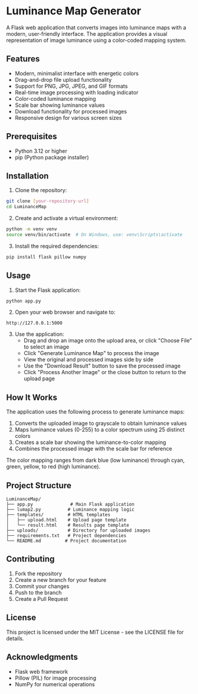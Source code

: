 # Luminance Map Generator

A Flask web application that converts images into luminance maps with a modern, user-friendly interface. The application provides a visual representation of image luminance using a color-coded mapping system.

## Features

- Modern, minimalist interface with energetic colors
- Drag-and-drop file upload functionality
- Support for PNG, JPG, JPEG, and GIF formats
- Real-time image processing with loading indicator
- Color-coded luminance mapping
- Scale bar showing luminance values
- Download functionality for processed images
- Responsive design for various screen sizes

## Prerequisites

- Python 3.12 or higher
- pip (Python package installer)

## Installation

1. Clone the repository:
```bash
git clone [your-repository-url]
cd LuminanceMap
```

2. Create and activate a virtual environment:
```bash
python -m venv venv
source venv/bin/activate  # On Windows, use: venv\Scripts\activate
```

3. Install the required dependencies:
```bash
pip install flask pillow numpy
```

## Usage

1. Start the Flask application:
```bash
python app.py
```

2. Open your web browser and navigate to:
```
http://127.0.0.1:5000
```

3. Use the application:
   - Drag and drop an image onto the upload area, or click "Choose File" to select an image
   - Click "Generate Luminance Map" to process the image
   - View the original and processed images side by side
   - Use the "Download Result" button to save the processed image
   - Click "Process Another Image" or the close button to return to the upload page

## How It Works

The application uses the following process to generate luminance maps:

1. Converts the uploaded image to grayscale to obtain luminance values
2. Maps luminance values (0-255) to a color spectrum using 25 distinct colors
3. Creates a scale bar showing the luminance-to-color mapping
4. Combines the processed image with the scale bar for reference

The color mapping ranges from dark blue (low luminance) through cyan, green, yellow, to red (high luminance).

## Project Structure

```
LuminanceMap/
├── app.py              # Main Flask application
├── lumap2.py          # Luminance mapping logic
├── templates/         # HTML templates
│   ├── upload.html    # Upload page template
│   └── result.html    # Results page template
├── uploads/           # Directory for uploaded images
├── requirements.txt   # Project dependencies
└── README.md         # Project documentation
```

## Contributing

1. Fork the repository
2. Create a new branch for your feature
3. Commit your changes
4. Push to the branch
5. Create a Pull Request

## License

This project is licensed under the MIT License - see the LICENSE file for details.

## Acknowledgments

- Flask web framework
- Pillow (PIL) for image processing
- NumPy for numerical operations
